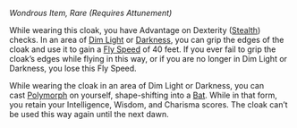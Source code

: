 _Wondrous Item, Rare (Requires Attunement)_

While wearing this cloak, you have Advantage on Dexterity ([Stealth](https://www.dndbeyond.com/sources/dnd/free-rules/playing-the-game#Skills)) checks. In an area of [Dim Light](https://www.dndbeyond.com/sources/dnd/free-rules/rules-glossary#DimLight) or [Darkness](https://www.dndbeyond.com/sources/dnd/free-rules/rules-glossary#Darkness), you can grip the edges of the cloak and use it to gain a [Fly Speed](https://www.dndbeyond.com/sources/dnd/free-rules/rules-glossary#FlySpeed) of 40 feet. If you ever fail to grip the cloak’s edges while flying in this way, or if you are no longer in Dim Light or Darkness, you lose this Fly Speed.

While wearing the cloak in an area of Dim Light or Darkness, you can cast [Polymorph](https://www.dndbeyond.com/spells/2618876-polymorph) on yourself, shape-shifting into a [Bat](https://www.dndbeyond.com/monsters/4775803-bat). While in that form, you retain your Intelligence, Wisdom, and Charisma scores. The cloak can’t be used this way again until the next dawn.